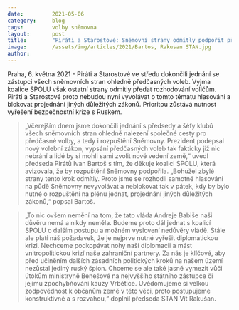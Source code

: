 ```yaml
---
date:         2021-05-06
category:     blog
tags:         volby sněmovna
layout:       post
title:        "Piráti a Starostové: Sněmovní strany odmítly podpořit předčasné volby. Prioritou pro nás zůstává vyřešení bezpečnostní krize s Ruskem"
image:        /assets/img/articles/2021/Bartos, Rakusan STAN.jpg
author:       
---
```





Praha, 6. května 2021 - Piráti a Starostové ve středu dokončili jednání se zástupci všech sněmovních stran ohledně předčasných voleb. Vyjma koalice SPOLU však ostatní strany odmítly předat rozhodování voličům. Piráti a Starostové proto nebudou nyní vyvolávat o tomto tématu hlasování a blokovat projednání jiných důležitých zákonů. Prioritou zůstává nutnost vyřešení bezpečnostní krize s Ruskem.

> „Včerejším dnem jsme dokončili jednání s předsedy a šéfy klubů všech sněmovních stran ohledně nalezení společné cesty pro předčasné volby, a tedy i rozpuštění Sněmovny. Prezident podepsal nový volební zákon, vypsání předčasných voleb tak fakticky již nic nebrání a lidé by si mohli sami zvolit nové vedení země,“ uvedl předseda Pirátů Ivan Bartoš s tím, že děkuje koalici SPOLU, která avizovala, že by rozpuštění Sněmovny podpořila. „Bohužel zbylé strany tento krok odmítly. Proto jsme se rozhodli samotné hlasování na půdě Sněmovny nevyvolávat a neblokovat tak v pátek, kdy by bylo nutné o rozpuštění na plénu jednat, projednání jiných důležitých zákonů,“ popsal Bartoš.

> „To nic ovšem nemění na tom, že tato vláda Andreje Babiše naši důvěru nemá a nikdy neměla. Budeme proto dál jednat s koalicí SPOLU o dalším postupu a možném vyslovení nedůvěry vládě. Stále ale platí náš požadavek, že je nejprve nutné vyřešit diplomatickou krizi. Nechceme podkopávat nohy naší diplomacii a mást vnitropolitickou krizí naše zahraniční partnery. Za nás je klíčové, aby před učiněním dalších zásadních politických kroků na našem území nezůstal jediný ruský špion. Chceme se ale také jasně vymezit vůči útokům ministryně Benešové na nejvyššího státního zástupce či jejímu zpochybňování kauzy Vrbětice. Uvědomujeme si velkou zodpovědnost k občanům země v této věci, proto postupujeme konstruktivně a s rozvahou,“ doplnil předseda STAN Vít Rakušan.
